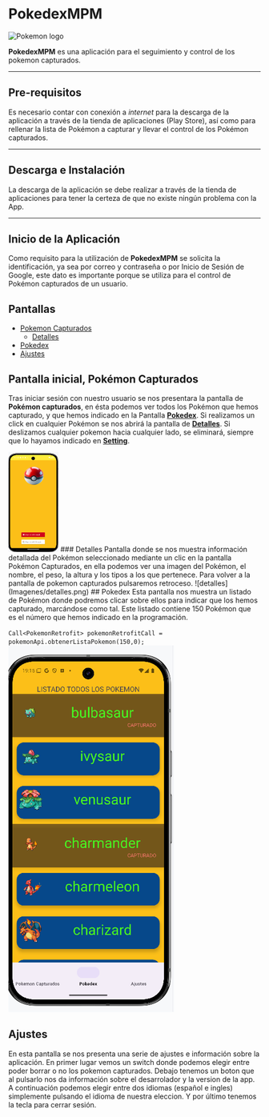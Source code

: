 # PokedexMPM

<img src="https://live.staticflickr.com/4027/4584901866_fcf25b6f4b_b.jpg" alt="Pokemon logo" width="500" height="300">

**PokedexMPM** es una aplicación para el seguimiento y control de los pokemon capturados.
***
## Pre-requisitos

Es necesario contar con conexión a *internet* para la descarga de la aplicación a través de la tienda de aplicaciones (Play Store), así como para rellenar la lista de Pokémon a capturar y llevar el control de los Pokémon capturados. 
***
## Descarga e Instalación

La descarga de la aplicación se debe realizar a través de la tienda de aplicaciones para tener la certeza de que no existe ningún problema con la App.

***
## Inicio de la Aplicación
Como requisito para la utilización de **PokedexMPM** se solicita la identificación, ya sea por correo y contraseña o por Inicio de Sesión de Google, este dato es importante porque se utiliza para el control de Pokémon capturados de un usuario.


## Pantallas
+ [Pokemon Capturados](#capturados)
    + [Detalles](#detalles)
+ [Pokedex](#pokedex)
+ [Ajustes](#ajustes)
<a id="capturados"></a>
## Pantalla inicial, **Pokémon Capturados**
Tras iniciar sesión con nuestro usuario se nos presentara la pantalla de **Pokémon capturados**, en ésta podemos ver todos los Pokémon que hemos capturado, y que hemos indicado en la Pantalla [**Pokedex**](#pokedex). Si realizamos un click en cualquier Pokémon se nos abrirá la pantalla de [**Detalles**](#detalles). Si deslizamos cualquier pokemon hacia cualquier lado, se eliminará, siempre que lo hayamos indicado en [**Setting**](#setting).

<img src="Imagenes/login.png" alt="pantalla inicial, pokemon capturados" width="100" height="200">
 <a id="detalles"></a>
### Detalles
Pantalla donde se nos muestra información detallada del Pokémon seleccionado mediante un clic en la pantalla Pokémon Capturados, en ella podemos ver una imagen del Pokémon, el nombre, el peso, la altura y los tipos a los que pertenece. Para volver a la pantalla de pokemon capturados pulsaremos retroceso.
![detalles](Imagenes/detalles.png)
 <a id="pokedex"></a>
## Pokedex
Esta pantalla nos muestra un listado de Pokémon donde podremos clicar sobre ellos para indicar que los hemos capturado, marcándose como tal.
Este listado contiene 150 Pokémon que es el número que hemos  indicado en la programación.

``Call<PokemonRetrofit> pokemonRetrofitCall = pokemonApi.obtenerListaPokemon(150,0);``
![pantalla pokedex](Imagenes/pokedex.png)
<a id=”ajustes”></a>
## Ajustes
En esta pantalla se nos presenta una serie de ajustes e información sobre la aplicación.
En primer lugar vemos un switch donde podemos elegir entre poder borrar o no los pokemon capturados.
Debajo tenemos un boton que al pulsarlo nos da información sobre el desarrolador y la version de la app.
A continuación podemos elegir entre dos idiomas (español e ingles) simplemente pulsando el idioma de nuestra eleccion.
Y por último tenemos la tecla para cerrar sesión.







